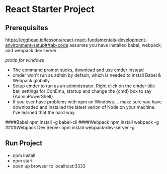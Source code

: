 # React Starter Project

## Prerequisites
https://egghead.io/lessons/react-react-fundamentals-development-environment-setup#/tab-code
assumes you have installed babel, webpack, and webpack dev server

*protip for windows* 
- The command prompt sucks, download and use <a href="http://cmder.net/">cmder</a> instead
- cmder won't run as admin by default, which is needed to install Babel & Webpack globally
- Setup cmder to run as an administrator. Right click on the cmder title bar, settings for ConEmu, startup and change the {cmd} box to say {AdminPowerShell}
- If you ever have problems with npm on Windows.... make sure you have downloaded and installed the latest verion of Node on your machine. I've learned that the hard way.

####Babel
npm install -g babel-cli
####Webpack
npm install webpack -g
####Webpack Dev Server
npm install webpack-dev-server -g

## Run Project
- npm install
- npm start
- open up browser to localhost:3333
